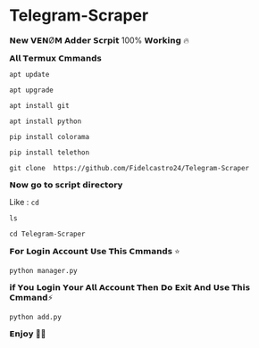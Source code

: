 # Telegram-Scraper
𝗡𝗲𝘄 𝗩𝗘‌𝗡‌Ø𝗠 𝗔𝗱𝗱𝗲𝗿 𝗦𝗰𝗿𝗽𝗶𝘁 100% 𝗪𝗼𝗿𝗸𝗶𝗻𝗴 🔥

𝗔𝗹𝗹 𝗧𝗲𝗿𝗺𝘂𝘅 𝗖𝗺𝗺𝗮𝗻𝗱𝘀

`apt update`

`apt upgrade`

`apt install git`

`apt install python`

`pip install colorama`

`pip install telethon`

`git clone  https://github.com/Fidelcastro24/Telegram-Scraper`

𝗡𝗼𝘄 𝗴𝗼 𝘁𝗼 𝘀𝗰𝗿𝗶𝗽𝘁 𝗱𝗶𝗿𝗲𝗰𝘁𝗼𝗿𝘆

Like : `cd`

   `ls`

`cd Telegram-Scraper`

𝗙𝗼𝗿 𝗟𝗼𝗴𝗶𝗻 𝗔𝗰𝗰𝗼𝘂𝗻𝘁  𝗨𝘀𝗲 𝗧𝗵𝗶𝘀 𝗖𝗺𝗺𝗮𝗻𝗱𝘀  ⭐️

`python manager.py`

𝗶𝗳 𝗬𝗼𝘂 𝗟𝗼𝗴𝗶𝗻 𝗬𝗼𝘂𝗿 𝗔𝗹𝗹 𝗔𝗰𝗰𝗼𝘂𝗻𝘁 𝗧𝗵𝗲𝗻 𝗗𝗼 𝗘𝘅𝗶𝘁 𝗔𝗻𝗱 𝗨𝘀𝗲 𝗧𝗵𝗶𝘀 𝗖𝗺𝗺𝗮𝗻𝗱⚡️

`python add.py`

𝗘𝗻𝗷𝗼𝘆 🎉🎉
